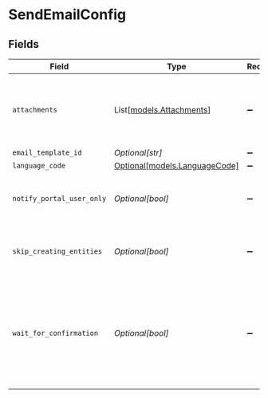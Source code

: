 # SendEmailConfig


## Fields

| Field                                                                                                                                                                                           | Type                                                                                                                                                                                            | Required                                                                                                                                                                                        | Description                                                                                                                                                                                     |
| ----------------------------------------------------------------------------------------------------------------------------------------------------------------------------------------------- | ----------------------------------------------------------------------------------------------------------------------------------------------------------------------------------------------- | ----------------------------------------------------------------------------------------------------------------------------------------------------------------------------------------------- | ----------------------------------------------------------------------------------------------------------------------------------------------------------------------------------------------- |
| `attachments`                                                                                                                                                                                   | List[[models.Attachments](../models/attachments.md)]                                                                                                                                            | :heavy_minus_sign:                                                                                                                                                                              | Include extra file attachments in sent email.<br/>Attachments in email template will be sent regardless of this configuration.<br/>                                                             |
| `email_template_id`                                                                                                                                                                             | *Optional[str]*                                                                                                                                                                                 | :heavy_minus_sign:                                                                                                                                                                              | N/A                                                                                                                                                                                             |
| `language_code`                                                                                                                                                                                 | [Optional[models.LanguageCode]](../models/languagecode.md)                                                                                                                                      | :heavy_minus_sign:                                                                                                                                                                              | N/A                                                                                                                                                                                             |
| `notify_portal_user_only`                                                                                                                                                                       | *Optional[bool]*                                                                                                                                                                                | :heavy_minus_sign:                                                                                                                                                                              | Send an email exclusively to the portal user if they are registered on the portal.                                                                                                              |
| `skip_creating_entities`                                                                                                                                                                        | *Optional[bool]*                                                                                                                                                                                | :heavy_minus_sign:                                                                                                                                                                              | When true, it lets to send only the email by skip creating the thread & message entities.                                                                                                       |
| `wait_for_confirmation`                                                                                                                                                                         | *Optional[bool]*                                                                                                                                                                                | :heavy_minus_sign:                                                                                                                                                                              | Pause automation execution after sending email to wait for a confirmation link to be clicked.<br/><br/>The email template should contain a confirmation link using the variable `{{confirmation_url}}`<br/> |